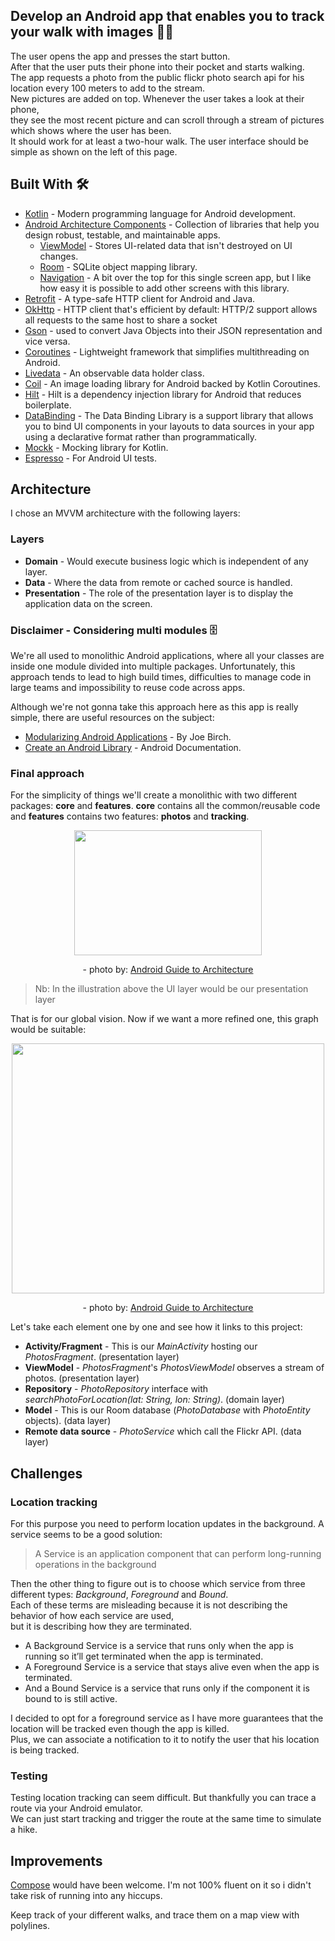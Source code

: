 ## Develop an Android app that enables you to track your walk with images 👷‍♂️
The user opens the app and presses the start button.  
After that the user puts their phone into their pocket and starts walking.  
The app requests a photo from the public flickr photo search api for his location every 100 meters to add to the stream.  
New pictures are added on top. Whenever the user takes a look at their phone,  
they see the most recent picture and can scroll through a stream of pictures which shows where the user has been.    
It should work for at least a two-hour walk. The user interface should be simple as shown on the left of this page.  

## Built With 🛠
- [Kotlin](https://kotlinlang.org/) - Modern programming language for Android development.
- [Android Architecture Components](https://developer.android.com/topic/libraries/architecture) - Collection of libraries that help you design robust, testable, and maintainable apps.
    - [ViewModel](https://developer.android.com/topic/libraries/architecture/viewmodel) - Stores UI-related data that isn't destroyed on UI changes.
    - [Room](https://developer.android.com/topic/libraries/architecture/room) - SQLite object mapping library.
    - [Navigation](https://developer.android.com/guide/navigation/navigation-principles) - A bit over the top for this single screen app, but I like how easy it is possible to add other screens with this library.
- [Retrofit](https://square.github.io/retrofit/) - A type-safe HTTP client for Android and Java.
- [OkHttp](http://square.github.io/okhttp/) - HTTP client that's efficient by default: HTTP/2 support allows all requests to the same host to share a socket
- [Gson](https://github.com/google/gson) - used to convert Java Objects into their JSON representation and vice versa.
- [Coroutines](https://developer.android.com/kotlin/coroutines) - Lightweight framework that simplifies multithreading on Android.
- [Livedata](https://developer.android.com/topic/libraries/architecture/livedata) - An observable data holder class.
- [Coil](https://coil-kt.github.io/coil/) - An image loading library for Android backed by Kotlin Coroutines.
- [Hilt](https://developer.android.com/training/dependency-injection/hilt-android) - Hilt is a dependency injection library for Android that reduces boilerplate.
- [DataBinding](https://developer.android.com/topic/libraries/data-binding) - The Data Binding Library is a support library that allows you to bind UI components in your layouts to data sources in your app using a declarative format rather than programmatically.
- [Mockk](https://mockk.io) - Mocking library for Kotlin.
- [Espresso](https://developer.android.com/training/testing/espresso) - For Android UI tests.

## Architecture

I chose an MVVM architecture with the following layers:

### Layers
- **Domain** - Would execute business logic which is independent of any layer.
- **Data** - Where the data from remote or cached source is handled.
- **Presentation** - The role of the presentation layer is to display the application data on the screen.

### Disclaimer - Considering multi modules 🗄
We're all used to monolithic Android applications, where all your classes are inside one module divided into multiple packages.
Unfortunately, this approach tends to lead to high build times, difficulties to manage code in large teams and impossibility to reuse code across apps.

Although we're not gonna take this approach here as this app is really simple, there are useful resources on the subject:
- [Modularizing Android Applications](https://medium.com/google-developer-experts/modularizing-android-applications-9e2d18f244a0) - By Joe Birch.
- [Create an Android Library](https://developer.android.com/studio/projects/android-library.html) - Android Documentation.

### Final approach
For the simplicity of things we'll create a monolithic with two different packages: **core** and **features**.
**core** contains all the common/reusable code and **features** contains two features: **photos** and **tracking**.  

<center><img width="300" height="200" src="https://developer.android.com/topic/libraries/architecture/images/mad-arch-overview.png"><p>- photo by: <a href="https://developer.android.com/jetpack/guide">Android Guide to Architecture</a></p></center>

> Nb: In the illustration above the UI layer would be our presentation layer

That is for our global vision. Now if we want a more refined one, this graph would be suitable:

<center><img width="500" height="400" src="https://miro.medium.com/max/1400/1*-yY0l4XD3kLcZz0rO1sfRA.png"><p>- photo by: <a href="https://developer.android.com/jetpack/guide">Android Guide to Architecture</a></p></center>

Let's take each element one by one and see how it links to this project:
- **Activity/Fragment** - This is our *MainActivity* hosting our *PhotosFragment*. (presentation layer)
- **ViewModel** - *PhotosFragment*'s *PhotosViewModel* observes a stream of photos. (presentation layer)
- **Repository** - *PhotoRepository* interface with *searchPhotoForLocation(lat: String, lon: String)*. (domain layer)
- **Model** - This is our Room database (*PhotoDatabase* with *PhotoEntity* objects). (data layer)
- **Remote data source** - *PhotoService* which call the Flickr API. (data layer)

## Challenges

### Location tracking

For this purpose you need to perform location updates in the background. A service seems to be a good solution:  

> A Service is an application component that can perform long-running operations in the background  

Then the other thing to figure out is to choose which service from three different types: *Background*, *Foreground* and *Bound*.  
Each of these terms are misleading because it is not describing the behavior of how each service are used,  
but it is describing how they are terminated.  

- A Background Service is a service that runs only when the app is running so it’ll get terminated when the app is terminated.  
- A Foreground Service is a service that stays alive even when the app is terminated.  
- And a Bound Service is a service that runs only if the component it is bound to is still active.  

I decided to opt for a foreground service as I have more guarantees that the location will be tracked even though the app is killed.  
Plus, we can associate a notification to it to notify the user that his location is being tracked.

### Testing

Testing location tracking can seem difficult. But thankfully you can trace a route via your Android emulator.  
We can just start tracking and trigger the route at the same time to simulate a hike.

## Improvements

[Compose](https://developer.android.com/jetpack/compose) would have been welcome. I'm not 100% fluent on it so i didn't take risk of running into any hiccups.  

Keep track of your different walks, and trace them on a map view with polylines.

